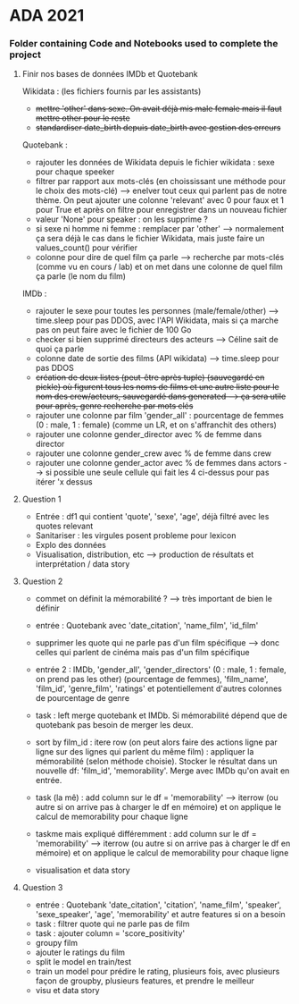 # ADA 2021
### Folder containing Code and Notebooks used to complete the project

1. Finir nos bases de données IMDb et Quotebank 

    Wikidata : (les fichiers fournis par les assistants)
      - ~~mettre 'other' dans sexe. On avait déjà mis male female mais il faut mettre other pour le reste~~
      - ~~standardiser date_birth depuis date_birth avec gestion des erreurs~~
    
    Quotebank : 
      - rajouter les données de Wikidata depuis le fichier wikidata : sexe pour chaque speeker
      - filtrer par rapport aux mots-clés (en choississant une méthode pour le choix des mots-clé) --> enelver tout ceux qui parlent pas de notre thème. On peut ajouter une colonne 'relevant' avec 0 pour faux et 1 pour True et après on filtre pour enregistrer dans un nouveau fichier
      - valeur 'None' pour speaker : on les supprime ?
      - si sexe ni homme ni femme : remplacer par 'other' --> normalement ça sera déjà le cas dans le fichier Wikidata, mais juste faire un values_count() pour vérifier
      - colonne pour dire de quel film ça parle --> recherche par mots-clés (comme vu en cours / lab) et on met dans une colonne de quel film ça parle (le nom du film)


    IMDb : 
    - rajouter le sexe pour toutes les personnes (male/female/other) --> time.sleep pour pas DDOS, avec l'API Wikidata, mais si ça marche pas on peut faire avec le fichier de 100 Go
    - checker si bien supprimé directeurs des acteurs --> Céline sait de quoi ça parle
    - colonne date de sortie des films (API wikidata) --> time.sleep pour pas DDOS
    - ~~création de deux listes (peut-être après tuple) (sauvegardé en pickle) où figurent tous les noms de films et une autre liste pour le nom des crew/acteurs,      sauvegardé dans generated --> ça sera utile pour après, genre recherche par mots clés~~
    - rajouter une colonne par film 'gender_all' : pourcentage de femmes (0 : male, 1 : female) (comme un LR, et on s'affranchit des others)
    - rajouter une colonne gender_director avec % de femme dans director
    - rajouter une colonne gender_crew avec % de femme dans crew
    - rajouter une colonne gender_actor avec % de femmes dans actors --> si possible une seule cellule qui fait les 4 ci-dessus pour pas itérer 'x dessus
    
      
2. Question 1

      - Entrée : df1 qui contient 'quote', 'sexe', 'age', déjà filtré avec les quotes relevant
      - Sanitariser : les virgules posent probleme pour lexicon
      - Explo des données
      - Visualisation, distribution, etc --> production de résultats et interprétation / data story
  
3. Question 2

      - commet on définit la mémorabilité ? --> très important de bien le définir
      - entrée : Quotebank avec 'date_citation', 'name_film', 'id_film'
      - supprimer les quote qui ne parle pas d'un film spécifique --> donc celles qui parlent de cinéma mais pas d'un film spécifique


      - entrée 2 : IMDb, 'gender_all', 'gender_directors' (0 : male, 1 : female, on prend pas les other) (pourcentage de femmes), 'film_name', 'film_id', 'genre_film', 'ratings' et potentiellement d'autres colonnes de pourcentage de genre
      - task : left merge quotebank et IMDb. Si mémorabilité dépend que de quotebank pas besoin de merger les deux.
      - sort by film_id : itere row (on peut alors faire des actions ligne par ligne sur des lignes qui parlent du même film) : appliquer la mémorabilité (selon méthode choisie). Stocker le résultat dans un nouvelle df: 'film_id', 'memorability'. Merge avec IMDb qu'on avait en entrée.
      - task (la mê) : add column sur le df = 'memorability' --> iterrow (ou autre si on arrive pas à charger le df en mémoire) et on applique le calcul de memorability pour chaque ligne
      - taskme mais expliqué différemment : add column sur le df = 'memorability' --> iterrow (ou autre si on arrive pas à charger le df en mémoire) et on applique le calcul de memorability pour chaque ligne
      - visualisation et data story

4. Question 3

    - entrée : Quotebank 'date_citation', 'citation', 'name_film', 'speaker', 'sexe_speaker', 'age', 'memorability' et autre features si on a besoin
    - task : filtrer quote qui ne parle pas de film
    - task : ajouter column = 'score_positivity'
    - groupy film
    - ajouter le ratings du film
    - split le model en train/test
    - train un model pour prédire le rating, plusieurs fois, avec plusieurs façon de groupby, plusieurs features, et prendre le meilleur
    - visu et data story
 
